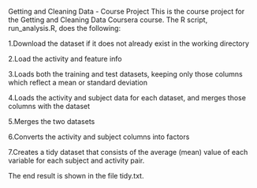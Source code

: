 Getting and Cleaning Data - Course Project This is the course project for the Getting and Cleaning Data Coursera course. The R script, run_analysis.R, does the following:

1.Download the dataset if it does not already exist in the working directory

2.Load the activity and feature info

3.Loads both the training and test datasets, keeping only those columns which reflect a mean or standard deviation

4.Loads the activity and subject data for each dataset, and merges those columns with the dataset

5.Merges the two datasets

6.Converts the activity and subject columns into factors

7.Creates a tidy dataset that consists of the average (mean) value of each variable for each subject and activity pair.

The end result is shown in the file tidy.txt.
